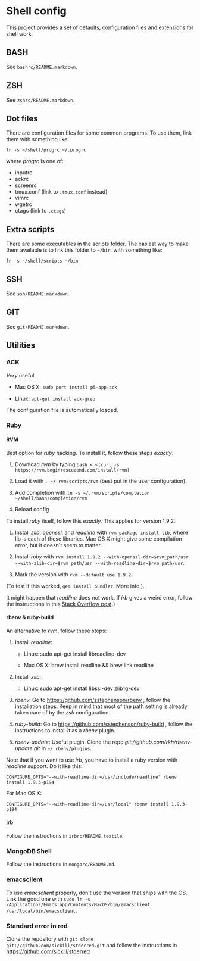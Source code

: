 # Shell config

This project provides a set of defaults, configuration files and
extensions for shell work.

## BASH

See `bashrc/README.markdown`.

## ZSH

See `zshrc/README.markdown`.

## Dot files

There are configuration files for some common programs. To use them,
link them with something like:

`ln -s ~/shell/progrc ~/.progrc`

where _progrc_ is one of:

 * inputrc
 * ackrc
 * screenrc
 * tmux.conf (link to `.tmux.conf` instead)
 * vimrc
 * wgetrc
 * ctags (link to `.ctags`)

## Extra scripts

There are some executables in the scripts folder. The easiest way to
make them available is to link this folder to `~/bin`, with something
like:

`ln -s ~/shell/scripts ~/bin`

## SSH

See `ssh/README.markdown`.

## GIT

See `git/README.markdown`.

## Utilities

### ACK

_Very_ useful.

* Mac OS X: `sudo port install p5-app-ack`

* Linux: `apt-get install ack-grep`

The configuration file is automatically loaded.

### Ruby

#### RVM

Best option for _ruby_ hacking. To install it, follow these steps
_exactly_.

1. Download _rvm_ by typing `bash < <(curl -s https://rvm.beginrescueend.com/install/rvm)`

2. Load it with `. ~/.rvm/scripts/rvm` (best put in the user
configuration).

3. Add completion with `ln -s ~/.rvm/scripts/completion ~/shell/bash/completion/rvm`

4. Reload config

To install _ruby_ itself, follow this _exactly_. This applies for
version 1.9.2:

1. Install _zlib_, _openssl_, and _readline_ with `rvm package install
lib`, where lib is each of these libraries. Mac OS X might give some
compilation error, but it doesn't seem to matter.

2. Install _ruby_ with `rvm install 1.9.2 --with-openssl-dir=$rvm_path/usr --with-zlib-dir=$rvm_path/usr --with-readline-dir=$rvm_path/usr`.

3. Mark the version with `rvm --default use 1.9.2`.

(To test if this worked, `gem install bundler`. More info
[](https://rvm.beginrescueend.com/packages/zlib/)).

It might happen that _readline_ does not work. If _irb_ gives a weird
error, follow the instructions in this
[Stack Overflow post](http://stackoverflow.com/questions/4498919/problems-with-the-rails-console-rvm-and-readline).)

#### rbenv & ruby-build

An alternative to _rvm_, follow these steps:

1. Install _readline_:

    * Linux: sudo apt-get install libreadline-dev

    * Mac OS X: brew install readline && brew link readline

2. Install _zlib_:

    * Linux: sudo apt-get install libssl-dev zlib1g-dev

3. _rbenv_: Go to https://github.com/sstephenson/rbenv , follow the
installation steps. Keep in mind that most of the path setting is
already taken care of by the _zsh_ configuration.

4. _ruby-build_: Go to https://github.com/sstephenson/ruby-build ,
follow the instructions to install it as a _rbenv_ plugin.

5. _rbenv-update_: Useful plugin. Clone the repo
_git://github.com/rkh/rbenv-update.git_ in `~/.rbenv/plugins`.

Note that if you want to use _irb_, you have to install a ruby version
with _readline_ support. Do it like this:

`CONFIGURE_OPTS="--with-readline-dir=/usr/include/readline" rbenv install 1.9.3-p194`

For Mac OS X:

`CONFIGURE_OPTS="--with-readline-dir=/usr/local" rbenv install 1.9.3-p194`

#### irb

Follow the instructions in `irbrc/README.textile`.

### MongoDB Shell

Follow the instructions in `mongorc/README.md`.

### emacsclient

To use _emacsclient_ properly, don't use the version that ships with
the OS. Link the good one with `sudo ln -s
/Applications/Emacs.app/Contents/MacOS/bin/emacsclient
/usr/local/bin/emacsclient`.

### Standard error in red

Clone the repository with `git clone
git://github.com/sickill/stderred.git` and follow the instructions in
https://github.com/sickill/stderred
